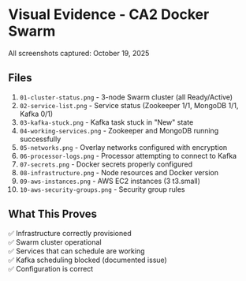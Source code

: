 # Visual Evidence - CA2 Docker Swarm

All screenshots captured: October 19, 2025

## Files

1. `01-cluster-status.png` - 3-node Swarm cluster (all Ready/Active)
2. `02-service-list.png` - Service status (Zookeeper 1/1, MongoDB 1/1, Kafka 0/1)
3. `03-kafka-stuck.png` - Kafka task stuck in "New" state
4. `04-working-services.png` - Zookeeper and MongoDB running successfully
5. `05-networks.png` - Overlay networks configured with encryption
6. `06-processor-logs.png` - Processor attempting to connect to Kafka
7. `07-secrets.png` - Docker secrets properly configured
8. `08-infrastructure.png` - Node resources and Docker version
9. `09-aws-instances.png` - AWS EC2 instances (3 t3.small)
10. `10-aws-security-groups.png` - Security group rules

## What This Proves

✅ Infrastructure correctly provisioned  
✅ Swarm cluster operational  
✅ Services that can schedule are working  
✅ Kafka scheduling blocked (documented issue)  
✅ Configuration is correct
